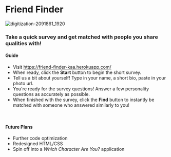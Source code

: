 # Friend Finder
![digitization-2091861_1920](https://user-images.githubusercontent.com/30301389/35899042-2a8b369a-0b98-11e8-88b9-1eff21e805a5.jpg)
### Take a quick survey and get matched with people you share qualities with!

#### Guide
- Visit https://friend-finder-kaa.herokuapp.com/
- When ready, click the **Start** button to begin the short survey.
- Tell us a bit about yourself! Type in your name, a short bio, paste in your photo url.
- You're ready for the survey questions! Answer a few personality questions as accurately as possible.
- When finished with the survey, click the **Find** button to instantly be matched with someone who answered similarly to you!
<br>

#### Future Plans
- Further code optimization
- Redesigned HTML/CSS
- Spin off into a *Which Character Are You?* application
